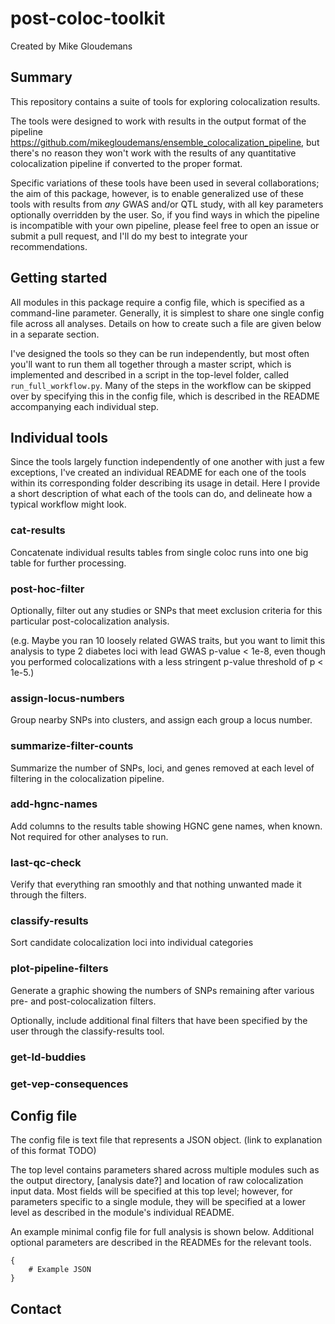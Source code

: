 # post-coloc-toolkit

Created by Mike Gloudemans

## Summary

This repository contains a suite of tools for exploring colocalization results.

The tools were designed to work with results in the output format of the pipeline
https://github.com/mikegloudemans/ensemble_colocalization_pipeline, but there's
no reason they won't work with the results of any quantitative colocalization pipeline 
if converted to the proper format.

Specific variations of these tools have been used in several collaborations; the aim 
of this package, however, is to enable generalized use of these tools with results
from _any_ GWAS and/or QTL study, with all key parameters optionally overridden by the
user. So, if you find ways in which the pipeline is incompatible with your own pipeline,
please feel free to open an issue or submit a pull request, and I'll do my best to
integrate your recommendations.

## Getting started

All modules in this package require a config file, which is specified as a command-line
parameter. Generally, it is simplest to share one single config file across all analyses.
Details on how to create such a file are given below in a separate section.

I've designed the tools so they can be run independently, but most often you'll want to
run them all together through a master script, which is implemented and described in a script in
the top-level folder, called `run_full_workflow.py`. Many of the steps in the workflow can
be skipped over by specifying this in the config file, which is described in the README
accompanying each individual step.


## Individual tools

Since the tools largely function independently of one another with just a few exceptions,
I've created an individual README for each one of the tools within its corresponding folder
describing its usage in detail. Here I provide a short description of what each of the
tools can do, and delineate how a typical workflow might look.

### cat-results

Concatenate individual results tables from single coloc runs into one big table for further
processing.

### post-hoc-filter

Optionally, filter out any studies or SNPs that meet exclusion criteria for this particular
post-colocalization analysis.

(e.g. Maybe you ran 10 loosely related GWAS traits, but you want to limit this analysis to 
type 2 diabetes loci with lead GWAS p-value < 1e-8, even though you performed colocalizations 
with a less stringent p-value threshold of p < 1e-5.)

### assign-locus-numbers

Group nearby SNPs into clusters, and assign each group a locus number.

### summarize-filter-counts

Summarize the number of SNPs, loci, and genes removed at each level of
filtering in the colocalization pipeline.

### add-hgnc-names

Add columns to the results table showing HGNC gene names, when known. Not required for other analyses to run.

### last-qc-check

Verify that everything ran smoothly and that nothing unwanted made it through the filters.

### classify-results

Sort candidate colocalization loci into individual categories

### plot-pipeline-filters

Generate a graphic showing the numbers of SNPs remaining after various 
pre- and post-colocalization filters.

Optionally, include additional final filters that have been specified
by the user through the classify-results tool.

### get-ld-buddies

### get-vep-consequences



## Config file

The config file is text file that represents a JSON object. (link to explanation of this format TODO)

The top level contains parameters shared across multiple modules such as the output directory, [analysis date?]
and location of raw colocalization input data. Most fields will be specified at this top level;
however, for parameters specific to a single module, they will be specified at a lower level as
described in the module's individual README.

An example minimal config file for full analysis is shown below. Additional
optional parameters are described in the READMEs for the relevant tools.

```
{
	# Example JSON
}
```


## Contact

